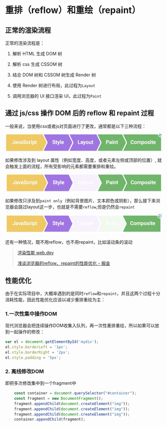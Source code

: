 # 重排（reflow）和重绘（repaint）

## 正常的渲染流程

正常的渲染流程是：

1. 解析 HTML 生成 DOM 树

2. 解析 css 生成 CSSOM 树

3. 结合 DOM 树和 CSSOM 树生成 Render 树

4. 使用 Render 树进行布局，此过程为`Layout`

5. 调用浏览器的 UI 接口渲染 UI，此过程为`Paint`

## 通过 js/css 操作 DOM 后的 reflow 和 repaint 过程

一般来说，当使用css或者js对页面进行了更改，通常都是以下三种流程：



![](../../../assets/2023-11-13-16-44-27-image.png)

如果修改涉及到 layout 属性（例如宽度、高度，或者元素左侧或顶部的位置）, 就会触发上面的流程，所有受影响的元素都需要重排和重绘。



![](../../../assets/2023-11-13-16-51-01-image.png)

如果修改只涉及到`paint only`（例如背景图片、文本颜色或阴影），那么接下来浏览器会跳过layout这一步，也就是不需要`reflow`,但是仍然会`repaint`



![](../../../assets/2023-11-13-16-54-24-image.png)

还有一种情况，既不用reflow，也不用repaint，比如滚动条的滚动

>  [渲染性能 web.dev](https://web.dev/articles/rendering-performance?hl=zh-cn#1_js_css_style_layout_paint_composite)
> 
> [浅谈浏览器的reflow、repaint的性能优化 - 掘金](https://juejin.cn/post/7117607113966223368/#heading-9)



## 性能优化

由于在实际项目中，大概率遇到的是同时`reflow`和`repaint`，并且这两个过程十分消耗性能，因此性能优化应该以减少重排重绘为主：

### 1.一次性集中操作DOM

现代浏览器会把连续操作DOM收集入队列，再一次性重排重绘，所以如果可以放到一起操作的修改：

```js
var el = document.getElementById('mydiv');
el.style.borderLeft = '1px';
el.style.borderRight = '2px';
el.style.padding = '5px';
```

### 2. 离线修改DOM

即把多次修改集中到一个fragment中

```js
    const container = document.querySelector("#container");
    const fragment = new DocumentFragment();
    fragment.appendChild(document.createElement("img"));
    fragment.appendChild(document.createElement("img"));
    fragment.appendChild(document.createElement("img"));
    container.appendChild(fragment);
```


